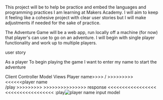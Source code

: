 This project will be to help be practice and embed the languages and programming practices I am learning at Makers Academy. I will aim to keep it feeling like a cohesive project with clear user stories but I will make adjustments if needed for the sake of practice.

The Adventure Game will be a web app, run locally off a machine (for now) that player's can use to go on an adventure. I will begin with single player functionality and work up to multiple players.

user story

As a player
To begin playing the game
I want to enter my name to start the adventure

Client	Controller	Model	Views
Player name>>>>	/ >>>>>>>>>		
		<<<<<<player name	
	/play >>>>>>>>>	>>>>>>>>>>>>>>>	
response	<<<<<<<<<<<<<<<<<	<<<<<<<<<<<<<<<<<	:play![player name input model](https://user-images.githubusercontent.com/92406004/149041910-789a9458-0b06-434e-b8e8-9fd9ea3572d0.png)
